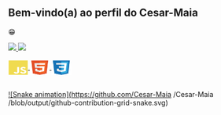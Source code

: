 ## Bem-vindo(a) ao perfil do Cesar-Maia
 😁

 <div>
    <a href="https://github.com/Cesar-Maia
">
   <img height="180em" src="https://github-readme-stats.vercel.app/api?username=Cesar-Maia
&show_icons=true&theme=tokyonight&include_all_commits=true&count_private=true"/>
   <img height="180em" src="https://github-readme-stats.vercel.app/api/top-langs/?username=Cesar-Maia
&layout=compact&langs_count=6&theme=tokyonight"/>

</div>
<div style="display: inline_block"><br>
  <img align="center" alt="Js" height="30" width="40" src="https://raw.githubusercontent.com/devicons/devicon/master/icons/javascript/javascript-plain.svg">
  <img align="center" alt="HTML" height="30" width="40" src="https://raw.githubusercontent.com/devicons/devicon/master/icons/html5/html5-original.svg">
  <img align="center" alt="CSS" height="30" width="40" src="https://raw.githubusercontent.com/devicons/devicon/master/icons/css3/css3-original.svg">
</div>
 
 <br>
 

  ![Snake animation](https://github.com/Cesar-Maia
/Cesar-Maia
/blob/output/github-contribution-grid-snake.svg)

</div>
